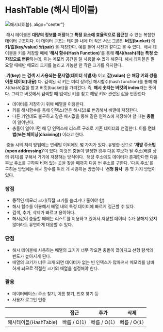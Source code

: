 # HashTable (해시 테이블)

![해시테이블](https://media.vlpt.us/images/kimkevin90/post/679a5cc4-7402-43e3-854b-ef3520187cc2/hash%20table.PNG){: align="center"}

&nbsp;해시 테이블은 **대량의 정보를 저장**하고 **특정 요소에 효율적으로 접근**할 수 있는 복잡한 데이터 구조이다. 이 데이터 구조는 테이블 내에 더 작은 서브 그룹인 **버킷(bucket)** 에 **키/값(key/value) 쌍(pair)** 을 저장한다. 예를 들어 사전과 같다고 볼 수 있다.
&nbsp;해시 테이블을 키를 저장할 때에 '**해시 함수(Hash Function)**'를 통해 **해시(hash)라는 특정 숫자값으로 변환**하는데, 이는 메모리 공간을 덜 사용할 수 있게 해준다. 해시 테이블은 필요할 때에만 메모리 크기를 늘리고 가능한 한 작은 크기를 유지한다.

&nbsp;**키(key)** 는 **검색 시 사용되는 문자열(데이터 식별자)** 이고 **값(value)** 은 **해당 키와 쌍을 이룬 데이터(내용)** 다. 검색된 각 키는 미리 정의된 해시함수(hash function)를 통해 해시(hash)값을 받고 버킷(bucket)을 가리킨다. 즉, **해시 숫자는 버킷의 index**라는 뜻이다. 그리고 버킷에서 검색할 때 입력된 키를 찾고 해당 키와 관련된 값을 반환한다

- 데이터를 저장하기 위해 배열을 이용한다.
- 키를 해시함수를 통해 인덱스(얻은 해시값)로 변경해서 배열에 저장한다.
- 다른 키인데도 불구하고 같은 해시값을 통해 같은 인덱스에 저장해야 할 때는 **충돌**이 일어난다.
- 충돌이 일어나면 해 당 인덱스에 리스트 구조로 기존 데이터와 연결한다. 이를 **연쇄법(또는 체이닝(chaining))** 이라고 한다.

&nbsp;충돌 시의 처리 방법에는 연쇄법 이외에도 몇 가지가 있다. 유명한 것으로 '**개방 주소법(open addressing)**'이 있다. 이것은 충돌이 발생한 경우 다음 후보가 될 주소(배열 상의 위치)를 구해서 거기에 저장하는 방식이다.
&nbsp;해당 주소에도 데이터가 존재한다면 다음 후보 주소를 구하여 비어 있는 곳을 찾을 때까지 다음 번 주소를 구한다. '다음 주소'를 구하는 방법에는 해시 함수를 여러 개 사용하는 방법이나 '**선형 탐사**' 등 몇 가지 방법이 있다.

### 장점

- 동적인 메모리 크기(직접 크기를 늘리거나 줄여야 함)
- 해시 함수를 이용해서 배열 내의 특정 데이터에 빠르게 접근할 수 있다.
- 검색, 추가, 삭제가 빠르고 용이하다.
- 해시값이 충돌할 때에는 리스트를 이용하고 있어서 저장할 데이터 수가 정해져 있지 않더라도 유연하게 대응할 수 있다.

### 단점

- 해시 테이블에 사용하는 배열의 크기가 너무 작으면 충돌이 많아지고 선형 탐색의 빈도가 높아지게 된다.
- 배열의 크기가 너무 크게 되면 데이터가 없는 빈 인덱스가 많아져서 메모리를 낭비하게 되므로 적절한 크기의 배열을 설정해야 한다.

### 활용

- 데이터베이스: 주소 찾기, 이름 찾기, 번호 찾기 등
- 사용자 로그인 인증

|                       | 접근        | 추가        | 삭제        |
| --------------------- | ----------- | ----------- | ----------- |
| 해시테이블(HashTable) | 빠름 / O(1) | 빠름 / O(1) | 빠름 / O(1) |
